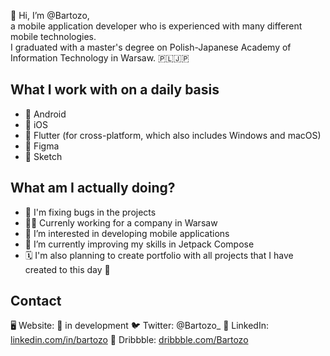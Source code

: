 👋 Hi, I’m @Bartozo,<br>
a mobile application developer who is experienced with many different mobile technologies.<br>
I graduated with a master's degree on Polish-Japanese Academy of Information Technology in Warsaw. 🇵🇱🇯🇵 

## What I work with on a daily basis
- 💚 Android 
- 🤍 iOS 
- 💙 Flutter (for cross-platform, which also includes Windows and macOS)
- 🎨 Figma
- 💎 Sketch

## What am I actually doing?
- 🐛 I'm fixing bugs in the projects
- 👨‍💻 Currenly working for a company in Warsaw
- 👀 I’m interested in developing mobile applications
- 🌱 I’m currently improving my skills in Jetpack Compose
- 🗓 I'm also planning to create portfolio with all projects that I have created to this day 🥳

## Contact 

🖥 Website: 🚧 in development
🐦 Twitter: @Bartozo_
🔵 LinkedIn: [linkedin.com/in/bartozo](https://www.linkedin.com/in/bartozo/)
🎨 Dribbble: [dribbble.com/Bartozo](https://dribbble.com/Bartozo)
